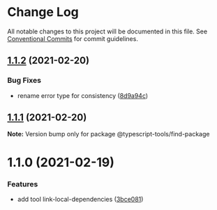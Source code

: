 # Change Log

All notable changes to this project will be documented in this file.
See [Conventional Commits](https://conventionalcommits.org) for commit guidelines.

## [1.1.2](https://github.com/typescript-tools/typescript-tools/compare/@typescript-tools/find-package@1.1.1...@typescript-tools/find-package@1.1.2) (2021-02-20)


### Bug Fixes

* rename error type for consistency ([8d9a94c](https://github.com/typescript-tools/typescript-tools/commit/8d9a94c91f87968345f2b3d49fbd1cf586c87c5c))





## [1.1.1](https://github.com/typescript-tools/typescript-tools/compare/@typescript-tools/find-package@1.1.0...@typescript-tools/find-package@1.1.1) (2021-02-20)

**Note:** Version bump only for package @typescript-tools/find-package





# 1.1.0 (2021-02-19)


### Features

* add tool link-local-dependencies ([3bce081](https://github.com/typescript-tools/typescript-tools/commit/3bce081bf09141cb8fd6867eb59d4b9dc45276c0))
